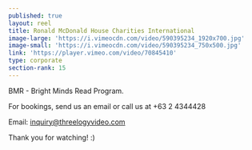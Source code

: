 ```yaml
---
published: true
layout: reel
title: Ronald McDonald House Charities International
image-large: 'https://i.vimeocdn.com/video/590395234_1920x700.jpg'
image-small: 'https://i.vimeocdn.com/video/590395234_750x500.jpg'
link: 'https://player.vimeo.com/video/70845410'
type: corporate
section-rank: 15
---
```

BMR - Bright Minds Read Program.

For bookings, send us an email or call us at +63 2 4344428

Email: inquiry@threelogyvideo.com

Thank you for watching! :)